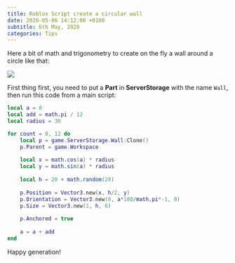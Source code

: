 ```yaml
---
title: Roblox Script create a circular wall
date: 2020-05-06 14:12:00 +0100
subtitle: 6th May, 2020
categories: Tips
---
```


Here a bit of math and trigonometry to create on the fly a wall around a circle like that:

![](/assets/log/n734_screen-shot-2020-05-06-at-18.08.20.png)

First thing first, you need to put a **Part** in **ServerStorage** with the name `Wall`, then run this code from a main script:

```lua
local a = 0
local add = math.pi / 12
local radius = 30

for count = 0, 12 do
	local p = game.ServerStorage.Wall:Clone()
	p.Parent = game.Workspace
	
	local x = math.cos(a) * radius
	local y = math.sin(a) * radius
	
	local h = 20 + math.random(20)
	
	p.Position = Vector3.new(x, h/2, y)
	p.Orientation = Vector3.new(0, a*180/math.pi*-1, 0)
	p.Size = Vector3.new(1, h, 6)
	
	p.Anchored = true
	
	a = a + add
end
```

Happy generation!